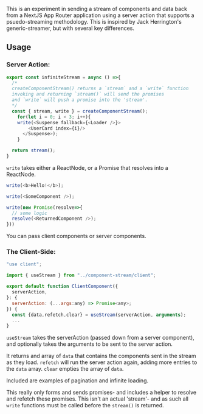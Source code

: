 This is an experiment in sending a stream of components and data back from a NextJS App Router application using a server action that supports a psuedo-streaming methodology. This is inspired by Jack Herrington's generic-streamer, but with several key differences.

## Usage
### Server Action:
```js
export const infiniteStream = async () =>{
  /*
  createComponentStream() returns a `stream` and a `write` function
  invoking and returning `stream()` will send the promises
  and `write` will push a promise into the 'stream'.
  */
  const { stream, write } = createComponentStream();
    for(let i = 0; i < 3; i++){
    write(<Suspense fallback={<Loader />}>
        <UserCard index={i}/>
      </Suspense>);
    }

  return stream();
}
```

`write` takes either a ReactNode, or a Promise that resolves into a ReactNode.

```js
write(<b>Hello!</b>);

write(<SomeComponent />);

write(new Promise(resolve=>{
  // some logic
  resolve(<ReturnedComponent />);
}))
```

You can pass client components or server components.

### The Client-Side:

```js
"use client";

import { useStream } from "../component-stream/client";

export default function ClientComponent({
  serverAction,
}: {
  serverAction: (...args:any) => Promise<any>;
}) {
  const {data,refetch,clear} = useStream(serverAction, arguments);
  ...
}
```
`useStream` takes the serverAction (passed down from a server component), and optionally takes the arguments to be sent to the server action.

It returns and array of `data` that contains the components sent in the stream as they load.
`refetch` will run the server action again, adding more entries to the `data` array.
`clear` empties the array of `data`.

Included are examples of pagination and infinite loading.

This really only forms and sends promises- and includes a helper to resolve and refetch these promises. This isn't an actual 'stream'- and as such all `write` functions must be called before the `stream()` is returned.
